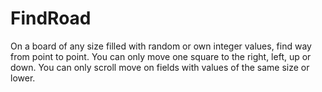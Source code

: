 # FindRoad
On a board of any size filled with random or own integer values, find way from point to point.
You can only move one square to the right, left, up or down. 
You can only scroll move on fields with values of the same size or lower.

